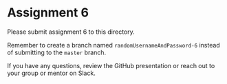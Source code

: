 # Assignment 6

Please submit assignment 6 to this directory.

Remember to create a branch named `randomUsernameAndPassword-6` 
instead of submitting to the `master` branch.

If you have any questions, review the GitHub presentation or reach
out to your group or mentor on Slack.

